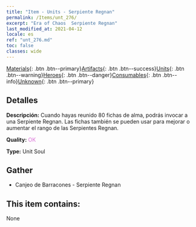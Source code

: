 ```yaml
---
title: "Item - Units - Serpiente Regnan"
permalink: /Items/unt_276/
excerpt: "Era of Chaos  Serpiente Regnan"
last_modified_at: 2021-04-12
locale: es
ref: "unt_276.md"
toc: false
classes: wide
---
```

 [Materials](/es/Items/){: .btn .btn--primary}[Artifacts](/es/Items/Artifacts/){: .btn .btn--success}[Units](/es/Items/Units/){: .btn .btn--warning}[Heroes](/es/Items/Heroes/){: .btn .btn--danger}[Consumables](/es/Items/Consumables/){: .btn .btn--info}[Unknown](/es/Items/Unknown/){: .btn .btn--primary}

## Detalles
 **Descripción:** Cuando hayas reunido 80 fichas de alma, podrás invocar a una Serpiente Regnan. Las fichas también se pueden usar para mejorar o aumentar el rango de las Serpientes Regnan.

 **Quality:** <span style="color: #DA70D6">OK</span>

 **Type:** Unit Soul

## Gather

*    Canjeo de Barracones - Serpiente Regnan 

## This item contains:

  None

